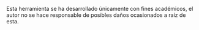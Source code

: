 Esta herramienta se ha desarrollado únicamente con fines académicos, el autor no se hace responsable de posibles daños ocasionados a raíz de esta.
